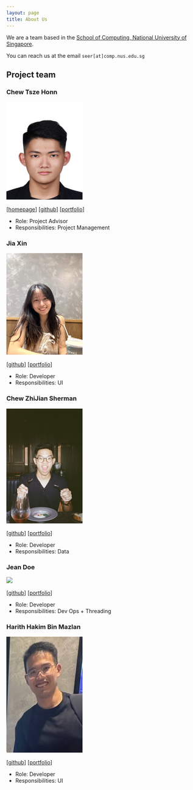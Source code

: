 ```yaml
---
layout: page
title: About Us
---
```


We are a team based in the [School of Computing, National University of Singapore](https://www.comp.nus.edu.sg).

You can reach us at the email `seer[at]comp.nus.edu.sg`

## Project team

### Chew Tsze Honn

<img src="images/zeonchew0324.png" width="200px">

[[homepage](http://www.comp.nus.edu.sg/~damithch)]
[[github](https://github.com/zeonchew0324)]
[[portfolio](team/johndoe.md)]

* Role: Project Advisor
* Responsibilities: Project Management

### Jia Xin

<img src="images/jiaxinnns.png" width="200px">

[[github](http://github.com/jiaxinnns)]
[[portfolio](team/jiaxin.md)]

* Role: Developer
* Responsibilities: UI

### Chew ZhiJian Sherman

<img src="images/sherchew27.png" width="200px">

[[github](http://github.com/SherChew27)] [[portfolio](team/johndoe.md)]

* Role: Developer
* Responsibilities: Data

### Jean Doe

<img src="images/johndoe.png" width="200px">

[[github](http://github.com/johndoe)]
[[portfolio](team/johndoe.md)]

* Role: Developer
* Responsibilities: Dev Ops + Threading

### Harith Hakim Bin Mazlan

<img src="images/harithh07.png" width="200px">

[[github](http://github.com/harithh07)]
[[portfolio](team/johndoe.md)]

* Role: Developer
* Responsibilities: UI
